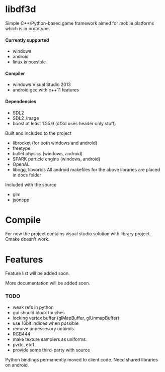 libdf3d
=======
Simple C++/Python-based game framework aimed for mobile platforms which is in prototype.

#### Currently supported
* windows
* android
* linux is possible

#### Compiler
* windows Visual Studio 2013
* android gcc with c++11 features

#### Dependencies
* SDL2
* SDL2_Image
* boost at least 1.55.0 (df3d uses header only stuff)

Built and included to the project
* librocket (for both windows and android)
* freetype
* bullet physics (windows, android)
* SPARK particle engine (windows, android)
* OpenAL
* libogg, libvorbis
All android makefiles for the above libraries are placed in docs folder

Included with the source
* glm
* jsoncpp

Compile
=======

For now the project contains visual studio solution with library project. Cmake doesn't work.

Features
========
Feature list will be added soon.

More documentation will be added soon.

### TODO

* weak refs in python
* gui should block touches
* locking vertex buffer (glMapBuffer, glUnmapBuffer)
* use 16bit indices when possible
* remove unnessesary unbinds.
* RGB444
* make texture samplers as uniforms.
* pvrtc, etc1
* provide some third-party with source

Python bindings permanently moved to client code. Need shared libraries on android.